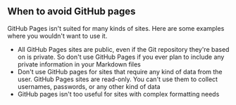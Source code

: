 ## When to avoid GitHub pages

GitHub Pages isn't suited for many kinds of sites. 
Here are some examples where you wouldn't want to use it.

* All GitHub Pages sites are public, even if the Git repository they're based on is private. So don't use GitHub Pages
if you ever plan to include any private information in your Markdown files
* Don't use GitHub pages for sites that require any kind of data from the user. GitHub Pages sites are read-only.
You can't use them to collect usernames, passwords, or any other kind of data
* GitHub pages isn't too useful for sites with complex formatting needs

